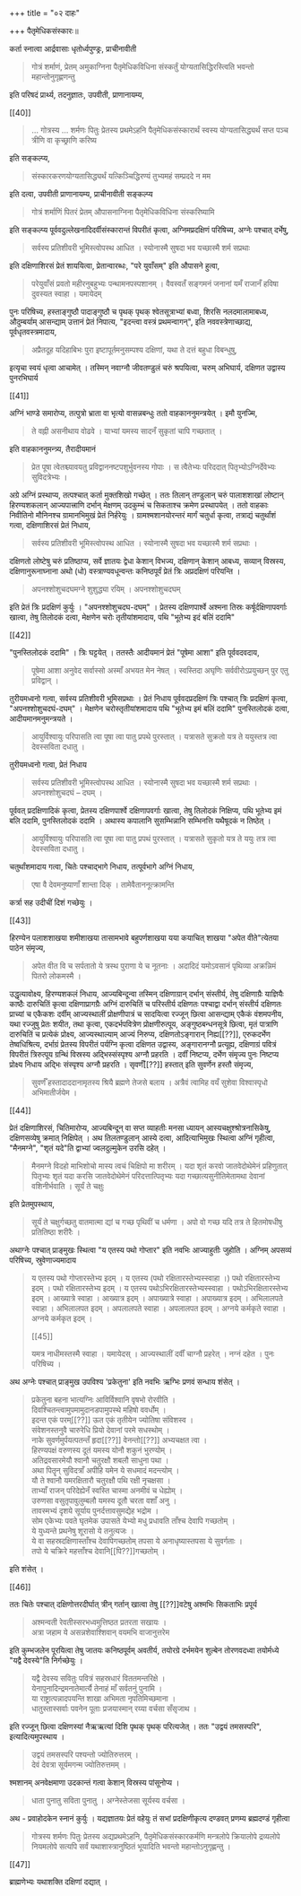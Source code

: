 +++
title = "०२ दाहः"

+++
पैतृमेधिकसंस्कारः॥

कर्ता स्नात्वा आर्द्रवासाः धृतोर्ध्वपुण्ड्रः, प्राचीनावीती 

<div class="js_include" url="/vedAH_yajuH/taittirIyam/sUtram/ApastambaH/gRhyam/paddhatiH/shrIvaiShNavaH/mantrAdi/asheShe_pariShat_svIkRtya/"  newLevelForH1="5" includeTitle="false"> </div>  

> गोत्रं शर्माणं, प्रेतम् अमुकाग्निना पैतृमेधिकविधिना संस्कर्तुं योग्यतासिद्धिरस्त्विति भवन्तो महान्तोनुगृह्णणन्तु 

इति परिषदं प्रार्थ्य, तदनुज्ञातः, उपवीती, प्राणानायम्य,

[[40]]

> … गोत्रस्य … शर्मणः पितुः प्रेतस्य प्रथमेऽहनि पैतृमेधिकसंस्कारार्थं स्वस्य योग्यतासिद्ध्यर्थं सप्त पञ्च त्रीणि वा कृच्छ्राणि करिष्य 

इति सङ्कल्प्य, 

<div class="js_include" url="/vedAH_yajuH/taittirIyam/sUtram/ApastambaH/gRhyam/paddhatiH/shrIvaiShNavaH/mantrAdi/hiraNya-garbha-garbhasthaM_sapradade/"  newLevelForH1="5" includeTitle="false"> </div>  

> संस्कारकरणयोग्यतासिद्ध्यर्थं यत्किञ्चिद्धिरण्यं तुभ्यमहं सम्प्रददे न मम 

इति दत्वा, उपवीती प्राणानायम्य, प्राचीनावीती सङ्कल्प्य 

> गोत्रं शर्माणिं पितरं प्रेतम् औपासनाग्निना पैतृमेधिकविधिना संस्करिष्यामि 

इति सङ्कल्प्य पूर्ववदुल्लेखनादिदर्वीसंस्कारान्तं विपरीतं कृत्वा, अग्निमप्रदक्षिणं परिषिच्य, अग्नेः पश्चात् दर्भेषु, 

> सर्वस्य प्रतिशीवरी भूमिस्त्वोपस्थ आधित । स्योनास्मै सुषदा भव यच्छास्मै शर्म सप्रथाः 

इति दक्षिणाशिरसं प्रेतं शाययित्वा, प्रेतान्वारब्धः, "परे युवाँसम्" इति औपासने हुत्वा, 

> परेयुवाँसं प्रवतो महीरनुबहुभ्यः पन्थामनपस्पशानम् । वैवस्वतँ सङ्गमनं जनानां यमँ राजानँ हविषा दुवस्यत स्वाहा । यमायेदम् 

पुनः परिषिच्य, हस्ताङ्गुष्ठौ पादाङ्गुष्ठौ च पृथक् पृथक् श्वेतसूत्राभ्यां बध्वा, शिरसि नलदमालामाबध्य, औदुम्बर्याम् आसन्द्याम् उत्तानं प्रेतं निपात्य, "इदन्त्वा वस्त्रं प्रथमन्वागन्", इति नववस्त्रेणाच्छाद्य, पूर्वधृतवस्त्रमादाय, 

> अप्रैतदूह यदिहाबिभः पुरा इष्टापूर्तमनुसम्पश्य दक्षिणां, यथा ते दत्तं बहुधा विबन्धुषु, 

इत्यृचा स्वयं धृत्वा आचामेत् । तस्मिन् नवाग्नौ जीवतण्डुलं चरुं श्रपयित्वा, चरुम् अभिघार्य, दक्षिणत उद्वास्य पुनरभिघार्य 

[[41]]

अग्निं भाण्डे समारोप्य, तत्पुत्रो भ्राता वा भृत्यो वासन्नबन्धुः ततो वाहकाननुमन्त्रयेत् । इमौ युनज्मि, 

> ते वह्नी असनीथाय वोढवे । याभ्यां यमस्य सादनँ सुकृतां चापि गच्छतात् । 

इति वाहकाननुमन्त्र्य, तैरादीयमानं 

> प्रेत पूषा त्वेतश्च्यावयतु प्रविद्वाननष्टपशुर्भुवनस्य गोपाः । स त्वैतेभ्यः परिददात् पितृभ्योऽग्निर्देवेभ्यः सुविदत्रेभ्यः । 

अग्रे अग्निं प्रस्थाप्य, तत्पश्चात् कर्ता मुक्तशिखो गच्छेत् । ततः तिलान् तण्डुलान् चरुं पालाशशाखां लोष्टान् हिरण्यशकलान् आज्यपात्त्राणि दर्भान् मेक्षणम् उदकुम्भं च सिकताश्च क्रमेण प्रस्थापयेत् । ततो वाहकाः निवीतिनो मौनिनश्च ग्रामानभिमुखं प्रेतं निर्हरेयुः । ग्रामश्मशानयोरन्तरं मार्गं चतुर्धा कृत्वा, तत्राद्यं चतुर्थांशं गत्वा, दक्षिणाशिरसं प्रेतं निधाय, 

> सर्वस्य प्रतिशीवरी भूमिस्त्वोपस्थ आधित । स्योनास्मै सुषदा भव यच्छास्मै शर्म सप्रथाः । 

दक्षिणतो लोष्टेषु चरुं प्रतिष्ठाप्य, सर्वे ज्ञातयः द्वेधा केशान् विभज्य, दक्षिणान् केशान् आबध्य, सव्यान् विस्रस्य, दक्षिणानुरूनाघ्नाना अथो (धो) वस्त्राण्यवधून्वन्तः कनिष्ठपूर्वं प्रेतं त्रिः अप्रदक्षिणं परियन्ति । 

> अपनश्शोशुचदघमग्ने शुशुद्ध्या रयिम् । अपनश्शोशुचदघम् 

इति प्रेतं त्रिः प्रदक्षिणं कुर्युः । "अपनश्शोशुचदघ-दघम्" । प्रेतस्य दक्षिणपार्श्वे अश्मना तिस्रः कर्षूर्दक्षिणापवर्गाः खात्वा, तेषु तिलोदकं दत्वा, मेक्षणेन चरोः तृतीयांशमादाय, पथि "भूतेभ्य इदं बलिं ददामि"

[[42]]

"पुनस्तिलोदकं ददामि" । त्रिः घट्टयेत् । ततस्तैः आदीयमानं प्रेतं "पूषेमा आशा" इति पूर्ववदवदाय,  

> पूषेमा आशा अनुवेद सर्वास्सो अस्माँ अभयत मेन नेषत् । स्वस्तिदा अघृणिः सर्ववीरोऽप्रयुच्छन् पुर एतु प्रविद्वान् ।

तुरीयमध्वनो गत्वा, सर्वस्य प्रतिशीवरी भूमिसप्रथाः । प्रेतं निधाय पूर्ववदप्रदक्षिणं त्रिः पश्चात् त्रिः प्रदक्षिणं कृत्वा, "अपनश्शोशुचदघं-दघम्" । मेक्षणेन चरोस्तृतीयांशमादाय पथि "भूतेभ्य इमं बलिं ददामि" पुनस्तिलोदकं दत्वा, आदीयमानमनुमन्त्रयते । 

> आयुर्विश्वायुः परिपासति त्वा पूषा त्वा पातु प्रपथे पुरस्तात् । यत्रासते सुक्रतो यत्र ते ययुस्तत्र त्वा देवस्सविता दधातु । 

तुरीयमध्वनो गत्वा, प्रेतं निधाय 

> सर्वस्य प्रतिशीवरी भूमिस्त्वोपस्थ आधित । स्योनास्मै सुषदा भव यच्छास्मै शर्म सप्रथाः । अपनश्शोशुचदघं – दघम् । 

पूर्ववत् प्रदक्षिणादिकं कृत्वा, प्रेतस्य दक्षिणपार्श्वे दक्षिणापवर्गाः खात्वा, तेषु तिलोदकं निक्षिप्य, पथि भूतेभ्य इमं बलि ददामि, पुनस्तिलोदकं ददामि । अथास्य कपालानि सुसम्भिन्नानि सम्भिनत्ति यथैषूदकं न तिष्ठेत् । 

> आयुर्विश्वायुः परिपासति त्वा पूषा त्वा पातु प्रपथं पुरस्तात् । यत्रासते सुकृतो यत्र ते ययुः तत्र त्वा देवस्सविता दधातु । 

चतुर्थांशमादाय गत्वा, चितेः पश्चाद्भागे निधाय, तत्पूर्वभागे अग्निं निधाय, 

> एषा वै देवमनुष्याणाँ शान्ता दिक् । तामेवैताननूत्क्रामन्ति 

कर्त्रा सह उदीचीं दिशं गच्छेयुः । 

[[43]]

हिरण्येन पलाशशाखया शमीशाखया तासामभावे बहुपर्णशाखया यया कयाचित् शाखया "अपेत वीते"त्येतया पाठेन संमृज्य, 

> अपेत वीत वि च सर्पतातो ये त्रस्थ पुराणा ये च नूतनाः । अदादिदं यमोऽवसानं पृथिव्या अक्रन्निमं पितरो लोकमस्मै ।

उद्धृत्यावोक्ष्य, हिरण्यशकलं निधाय, आज्यबिन्दून्वा तस्मिन् दक्षिणाग्रान् दर्भान् संस्तीर्य, तेषु दक्षिणाग्रैः याज्ञियैः काष्ठैः दारुचितिं कृत्वा दक्षिणाप्रागग्रैः अग्निं दारुचितिं च परिस्तीर्य दक्षिणतः पश्चाद्वा दर्भान् संस्तीर्य दक्षिणतः प्राच्यां च एकैकशः दर्वीम् आज्यस्थालीं प्रोक्षणीपात्रं च सादयित्वा रज्जून् छित्वा आसन्द्याम् एकैकं वंशमपनीय, यथा रज्जुषु प्रेतः शयीत, तथा कृत्वा, एकदर्भपवित्रेण प्रोक्षणीरुत्पूय, अङ्गुष्ठबन्धनसूत्रे छित्वा, मृतं पात्राणि दारुचितिं च प्रत्येकं प्रोक्ष्य, आज्यस्थाल्याम् आज्यं निरुप्य, दक्षिणतोऽङ्गारान् निह्य[[??]], एरुकदर्भेण तेष्वधिश्रित्य, दर्भाग्रं प्रेतस्य विपरीतं पर्यग्नि कृत्वा दक्षिणत उद्वास्य, अङ्गारानग्नौ प्रत्यूह्य, दक्षिणाग्रं पवित्रं विपरीतं त्रिरुत्पूय ग्रन्थिं विस्रस्य अद्भिस्संस्पृश्य अग्नौ प्रहरति । दर्वीं निष्टप्य, दर्भेण संमृज्य पुनः निष्टप्य प्रोक्ष्य निधाय अद्भिः संस्पृश्य अग्नौ प्रहरति । सृवर्णँ[[??]] हस्तात् इति सुवर्णेन हस्तौ संमृज्य, 

> सुवर्णँ हस्तादाददानामृतस्य श्रियै ब्रह्मणे तेजसे बलाय । अत्रैवं त्वामिह वयँ सुशेवा विश्वास्पृधो अभिमातीर्जयेम । 

[[44]]

प्रेतं दक्षिणाशिरसं, चितिमारोप्य, आज्यबिन्दून् वा सप्त व्याहतीः मनसा ध्यायन् आस्यचक्षुश्श्रोत्रनासिकेषु, दक्षिणसव्येषु क्रमात् निक्षिपेत् । अथ तिलतण्डुलान् आस्ये दत्वा, आदित्याभिमुखः स्थित्वा अग्निं गृहीत्वा, "मैनमग्ने", "शृतं यदे"ति द्वाभ्यां ज्वलदुल्मुकेन उरसि दहेत् । 

> मैनमग्ने विदहो माभिशोचो मास्य त्वचं चिक्षिपो मा शरीरम् । यदा शृतं करवो जातवेदोथेमेनं प्रहिणुतात् पितृभ्यः शृतं यदा करसि जातवेदोथेमेनं परिदत्तात्पितृभ्यः यदा गच्छात्यसुनीतिमेतामथा देवानां वशिनीर्भवाति । सूर्यं ते चक्षुः

इति प्रेतमुपस्थाय, 

> सूर्यं ते चक्षुर्गच्छतु वातमात्मा द्यां च गच्छ पृथिवीं च धर्मणा । अपो वो गच्छ यदि तत्र ते हितमोषधीषु प्रतितिष्ठा शरीरैः । 

अथाग्नेः पश्चात् प्राङ्मुखः स्थित्वा "य एतस्य पथो गोप्तार" इति नवभिः आज्याहुतीः जुहोति । अग्निम् अपसव्यं परिषिच्य, स्रुवेणाज्यमादाय 

> य एतस्य पथो गोप्तारस्तेभ्य इदम् । य एतस्य (पथो रक्षितारस्तेभ्यस्स्वाहा ।) पथो रक्षितारस्तेभ्य इदम् । पथो रक्षितारस्तेभ्य इदम् । य एतस्य पथोऽभिरक्षितारस्तेभ्यस्स्वाहा । पथोऽभिरक्षितारस्तेभ्य इदम् । आख्यात्रे स्वाहा । आख्यात्र इदम् । अपाख्यात्रे स्वाहा । अपाख्यात्र इदम् । अभिलालपते स्वाहा । अभिलालपत इदम् । अपलालपते स्वाहा । अपलालपत इदम् । अग्नये कर्मकृते स्वाहा । अग्नये कर्मकृत इदम् ।
>
> [[45]]
>
> यमत्र नाधीमस्तस्मै स्वाहा । यमायेदस् । आज्यस्थालीं दर्वीं चाग्नौ प्रहरेत् । नग्नं दहेत । पुनः परिषिच्य ।

अथ अग्नेः पश्चात् प्राङ्मुख उपविश्य 'प्रकेतुना' इति नवभिः ऋग्भिः प्रणवं सन्धाय शंसेत् । 

> प्रकेतुना बहना भात्यग्निः आविर्विश्वानि वृषभो रोरवीति ।  
दिवश्चितन्त्वामुपमामुदानडपामुपस्थे महिषो ववर्धोम् ।  
इदन्त एकं परम्[[??]] ऊत एकं तृतीयेन ज्योतिषा संविशस्व ।  
संवेशनस्तनुवै चारुरेधि प्रियो देवानां परमे सधस्थोम् ।  
नाके सुवर्णमुर्पयत्पतन्तँ हृदा[[??]] वेनन्तो[[??]] अभ्यचक्षत त्वा ।  
हिरण्यपक्षं वरुणस्य दूतं यमस्य योनौ शकुनं भुरण्योम् ।  
अतिद्रवसारमेयौ श्वानौ चतुरक्षौ शबलौ साधुना पथा ।  
अथा पितॄन् सुविदत्राँ अपीहि यमेन ये सधमादं मदन्त्योम् ।  
यौ ते श्वानौ यमरक्षितारौ चतुरक्षौ पथि रक्षी नृचक्षसा ।  
ताभ्याँ राजन् परिदेह्येनँ स्वस्ति चास्मा अनमीवं च धेह्योम् ।  
उरुणसा वसुतृपावुलुम्बलौ यमस्य दूतौ चरता वशाँ अनु ।  
तावस्मभ्यं दृशये सूर्याय पुनर्दत्तावसुमद्येह भद्रोम ।  
सोम एकेभ्यः पवते घृतमेक उपासते येभ्यो मधु प्रधावति ताँश्च देवापि गच्छतोम् ।  
ये युध्यन्ते प्रथनेषु शूरासो ये तनुत्यजः ।  
ये वा सहस्रदक्षिणास्ताँश्च देवापिगच्छतोम् तपसा ये अनाधृष्यास्तपसा ये सुवर्गताः ।  
तपो ये चक्रिरे महत्ताँश्च देवानि[[पि??]]गच्छतोम् ।

इति शंसेत् ।

[[46]]

ततः चितेः पश्चात् दक्षिणोत्तरदीर्घात् त्रीन् गर्तान् खात्वा तेषु [[??]]वटेषु अश्मभिः सिकताभिः प्रपूर्य 

> अश्मन्वती रेवतीस्सरभध्वमुत्तिष्ठत प्रतरता सखायः ।  
अत्रा जहाम ये असन्नशेवाश्शिवान् वयमभि वाजानुत्तरेम 

इति कुम्भजलेन पूरयित्वा तेषु जातयः कनिष्ठपूर्वम् अवतीर्य, तयोरग्रे दर्भमयेन शुल्बेन तोरणवदध्वा तयोर्मध्ये "यद्वै देवस्ये"ति निर्गच्छेयुः । 

> यद्वै देवस्य सवितुः पवित्रं सहस्रधारं विततमन्तरिक्षे ।  
येनापुनादिन्द्रमनातेमार्त्यै तेनाहं माँ सर्वतनुं पुनामि ।  
या राष्ट्रात्पन्नादपयन्ति शाखा अभिमता नृपतिमिच्छमाना ।  
धातुस्तास्सर्वाः पवनेन पूताः प्रजयास्मान् रय्या वर्चसा सँसृजाथ । 

इति रज्जून् छित्वा दक्षिणस्यां नैऋऋत्यां दिशि पृथक् पृथक् परित्यजेत् । ततः "उद्वयं तमसस्परि", इत्यादित्यमुपस्थाय । 

> उद्वयं तमसस्परि पश्यन्तो ज्योतिरुत्तरम् ।  
देवं देवत्रा सूर्यमगन्म ज्योतिरुत्तमम् ।

श्मशानम् अनवेक्षमाणा उदकान्तं गत्वा केशान् विस्रस्य पांसूनोप्य । 

> धाता पुनातु सविता पुनातु । अग्नेस्तेजसा सूर्यस्य वर्चसा । 

अथ - प्रवाहोदकेन स्नानं कुर्युः । यद्यज्ञातयः प्रेतं वहेयुः तं सभां प्रदक्षिणीकृत्य दण्डवत् प्रणम्य ब्रह्मदण्डं गृहीत्वा 

<div class="js_include" url="/vedAH_yajuH/taittirIyam/sUtram/ApastambaH/gRhyam/paddhatiH/shrIvaiShNavaH/mantrAdi/asheShe_pariShat_svIkRtya/"  newLevelForH1="5" includeTitle="false"> </div>   

> गोत्रस्य शर्मणः पितुः प्रेतस्य अद्यप्रथमेऽहनि, पैतृमेधिकसंस्कारकर्मणि मन्त्रलोपे क्रियालोपे द्रव्यलोपे नियमलोपे सत्यपि सर्वं यथाशास्त्रानुष्ठितं भूयादिति भवन्तो महान्तोऽनुगृह्णन्तु ।

[[47]]

ब्राह्मणेभ्यः यथाशक्ति दक्षिणां दद्यात् ।